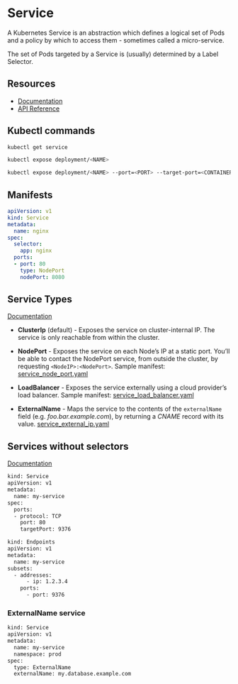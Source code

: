 # Service

A Kubernetes Service is an abstraction which defines a logical set of Pods and a policy by which to access them - 
sometimes called a micro-service.

The set of Pods targeted by a Service is (usually) determined by a Label Selector.

## Resources
* [Documentation](https://kubernetes.io/docs/concepts/services-networking/service/)
* [API Reference](https://kubernetes.io/docs/reference/generated/kubernetes-api/v1.9/#service-v1-core)

## Kubectl commands

```bash
kubectl get service

kubectl expose deployment/<NAME>

kubectl expose deployment/<NAME> --port=<PORT> --target-port=<CONTAINER_PORT> --type=NodePort
```

## Manifests

```yaml
apiVersion: v1
kind: Service
metadata:
  name: nginx
spec:
  selector:
    app: nginx
  ports:
  - port: 80
    type: NodePort
    nodePort: 8080
```
## Service Types

[Documentation](https://kubernetes.io/docs/concepts/services-networking/service/#publishing-services---service-types)

* **ClusterIp** (default) - Exposes the service on cluster-internal IP. The service is only reachable from within the cluster.

* **NodePort** - Exposes the service on each Node’s IP at a static port. You’ll be able to contact the NodePort service, 
from outside the cluster, by requesting `<NodeIP>:<NodePort>`. 
Sample manifest: [service_node_port.yaml](service_node_port.yaml)

* **LoadBalancer** - Exposes the service externally using a cloud provider’s load balancer.
Sample manifest: [service_load_balancer.yaml](service_load_balancer.yaml)

* **ExternalName** - Maps the service to the contents of the `externalName` field (e.g. _foo.bar.example.com_), by returning a _CNAME_ record with its value.
[service_external_ip.yaml](service_external_ip.yaml)

## Services without selectors
[Documentation](https://kubernetes.io/docs/concepts/services-networking/service/#services-without-selectors)

```bash
kind: Service
apiVersion: v1
metadata:
  name: my-service
spec:
  ports:
  - protocol: TCP
    port: 80
    targetPort: 9376
```

```bash
kind: Endpoints
apiVersion: v1
metadata:
  name: my-service
subsets:
  - addresses:
      - ip: 1.2.3.4
    ports:
      - port: 9376
```

### ExternalName service
```bash
kind: Service
apiVersion: v1
metadata:
  name: my-service
  namespace: prod
spec:
  type: ExternalName
  externalName: my.database.example.com
```